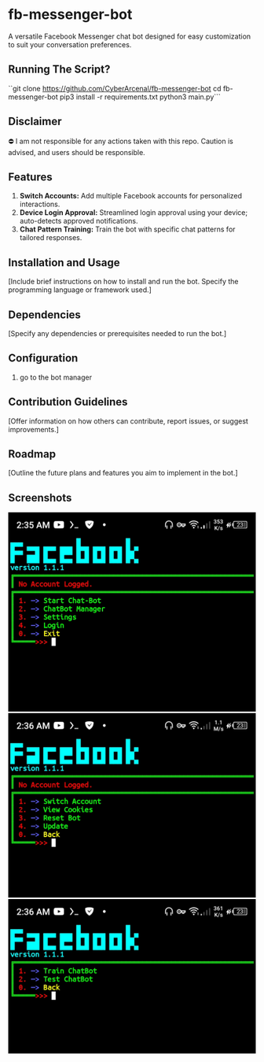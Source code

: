 # fb-messenger-bot
A versatile Facebook Messenger chat bot designed for easy customization to suit your conversation preferences.
## Running The Script?
``git clone https://github.com/CyberArcenal/fb-messenger-bot
cd fb-messenger-bot
pip3 install -r requirements.txt
python3 main.py```
## Disclaimer
⛔ I am not responsible for any actions taken with this repo. Caution is advised, and users should be responsible.

## Features
1. **Switch Accounts:** Add multiple Facebook accounts for personalized interactions.
2. **Device Login Approval:** Streamlined login approval using your device; auto-detects approved notifications.
3. **Chat Pattern Training:** Train the bot with specific chat patterns for tailored responses.

## Installation and Usage
[Include brief instructions on how to install and run the bot. Specify the programming language or framework used.]

## Dependencies
[Specify any dependencies or prerequisites needed to run the bot.]

## Configuration
1. go to the bot manager

## Contribution Guidelines
[Offer information on how others can contribute, report issues, or suggest improvements.]

## Roadmap
[Outline the future plans and features you aim to implement in the bot.]

## Screenshots
![Screenshot](https://github.com/CyberArcenal/fb-messenger-bot/blob/main/images/Screenshot_20240302-023553.jpg)
![Screenshot](https://github.com/CyberArcenal/fb-messenger-bot/blob/main/images/Screenshot_20240302-023613.jpg)
![Screenshot](https://github.com/CyberArcenal/fb-messenger-bot/blob/main/images/Screenshot_20240302-023641.jpg)